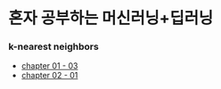 # 혼자 공부하는 머신러닝+딥러닝
### k-nearest neighbors
- [chapter 01 - 03](https://github.com/jhu97/machin_learning/blob/main/following_books/BreamAndSmelt.ipynb)
- [chapter 02 - 01](https://github.com/jhu97/machine_learning/blob/main/following_books/Chapter02_1.ipynb)
